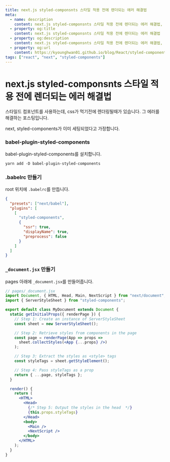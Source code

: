 ```yaml
---
title: next.js styled-componsnts 스타일 적용 전에 렌더되는 에러 해결법
meta:
  - name: description
    content: next.js styled-componsnts 스타일 적용 전에 렌더되는 에러 해결법, react, seo, ssr, getStaticProps, getStaticPaths, getServerSideProps
  - property: og:title
    content: next.js styled-componsnts 스타일 적용 전에 렌더되는 에러 해결법
  - property: og:description
    content: next.js styled-componsnts 스타일 적용 전에 렌더되는 에러 해결법, react, seo, ssr, getStaticProps, getStaticPaths, getServerSideProps
  - property: og:url
    content: https://kyounghwan01.github.io/blog/React/styled-components/styled-components-render-error/
tags: ["react", "next", "styled-components"]
---
```


# next.js styled-componsnts 스타일 적용 전에 렌더되는 에러 해결법

스타일드 컴포넌트를 사용하는데, css가 먹기전에 렌더링될때가 있습니다. 그 에러를 해결하는 포스팅입니다.

next, styled-components가 이미 세팅되었다고 가정합니다.

### babel-plugin-styled-components

babel-plugin-styled-components를 설치합니다.

```
yarn add -D babel-plugin-styled-components
```

### .babelrc 만들기

root 위치에 `.babelrc`를 만듭니다.

```json
{
  "presets": ["next/babel"],
  "plugins": [
    [
      "styled-components",
      {
        "ssr": true,
        "displayName": true,
        "preprocess": false
      }
    ]
  ]
}
```

### `_document.jsx` 만들기

pages 아래에 `_document.jsx`를 만들어줍니다.

```jsx
// pages/_document.jsx
import Document, { HTML, Head, Main, NextScript } from "next/document";
import { ServerStyleSheet } from "styled-components";

export default class MyDocument extends Document {
  static getInitialProps({ renderPage }) {
    // Step 1: Create an instance of ServerStyleSheet
    const sheet = new ServerStyleSheet();

    // Step 2: Retrieve styles from components in the page
    const page = renderPage(App => props =>
      sheet.collectStyles(<App {...props} />)
    );

    // Step 3: Extract the styles as <style> tags
    const styleTags = sheet.getStyleElement();

    // Step 4: Pass styleTags as a prop
    return { ...page, styleTags };
  }

  render() {
    return (
      <HTML>
        <Head>
          {/* Step 5: Output the styles in the head  */}
          {this.props.styleTags}
        </Head>
        <body>
          <Main />
          <NextScript />
        </body>
      </HTML>
    );
  }
}
```

<TagLinks />

<Comment />
